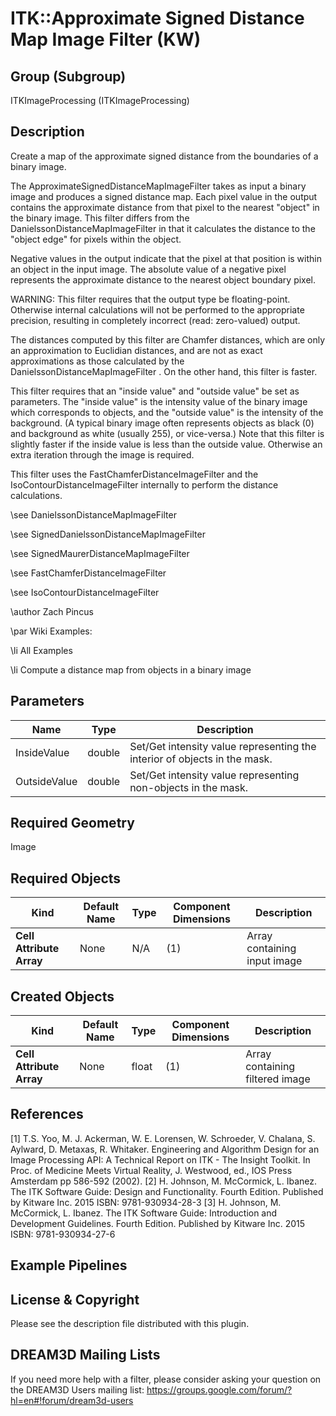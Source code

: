 # ITK::Approximate Signed Distance Map Image Filter (KW)  #


## Group (Subgroup) ##

ITKImageProcessing (ITKImageProcessing)

## Description ##

Create a map of the approximate signed distance from the boundaries of a binary image.

The ApproximateSignedDistanceMapImageFilter takes as input a binary image and produces a signed distance map. Each pixel value in the output contains the approximate distance from that pixel to the nearest "object" in the binary image. This filter differs from the DanielssonDistanceMapImageFilter in that it calculates the distance to the "object edge" for pixels within the object.

Negative values in the output indicate that the pixel at that position is within an object in the input image. The absolute value of a negative pixel represents the approximate distance to the nearest object boundary pixel.

WARNING: This filter requires that the output type be floating-point. Otherwise internal calculations will not be performed to the appropriate precision, resulting in completely incorrect (read: zero-valued) output.

The distances computed by this filter are Chamfer distances, which are only an approximation to Euclidian distances, and are not as exact approximations as those calculated by the DanielssonDistanceMapImageFilter . On the other hand, this filter is faster.

This filter requires that an "inside value" and "outside value" be set as parameters. The "inside value" is the intensity value of the binary image which corresponds to objects, and the "outside value" is the intensity of the background. (A typical binary image often represents objects as black (0) and background as white (usually 255), or vice-versa.) Note that this filter is slightly faster if the inside value is less than the outside value. Otherwise an extra iteration through the image is required.

This filter uses the FastChamferDistanceImageFilter and the IsoContourDistanceImageFilter internally to perform the distance calculations.

\see DanielssonDistanceMapImageFilter

\see SignedDanielssonDistanceMapImageFilter

\see SignedMaurerDistanceMapImageFilter

\see FastChamferDistanceImageFilter

\see IsoContourDistanceImageFilter

\author Zach Pincus

\par Wiki Examples:

\li All Examples

\li Compute a distance map from objects in a binary image

## Parameters ##

| Name | Type | Description |
|------|------|-------------|
| InsideValue | double| Set/Get intensity value representing the interior of objects in the mask. |
| OutsideValue | double| Set/Get intensity value representing non-objects in the mask. |


## Required Geometry ##

Image

## Required Objects ##

| Kind | Default Name | Type | Component Dimensions | Description |
|------|--------------|------|----------------------|-------------|
| **Cell Attribute Array** | None | N/A | (1)  | Array containing input image

## Created Objects ##

| Kind | Default Name | Type | Component Dimensions | Description |
|------|--------------|------|----------------------|-------------|
| **Cell Attribute Array** | None | float | (1)  | Array containing filtered image

## References ##

[1] T.S. Yoo, M. J. Ackerman, W. E. Lorensen, W. Schroeder, V. Chalana, S. Aylward, D. Metaxas, R. Whitaker. Engineering and Algorithm Design for an Image Processing API: A Technical Report on ITK - The Insight Toolkit. In Proc. of Medicine Meets Virtual Reality, J. Westwood, ed., IOS Press Amsterdam pp 586-592 (2002). 
[2] H. Johnson, M. McCormick, L. Ibanez. The ITK Software Guide: Design and Functionality. Fourth Edition. Published by Kitware Inc. 2015 ISBN: 9781-930934-28-3
[3] H. Johnson, M. McCormick, L. Ibanez. The ITK Software Guide: Introduction and Development Guidelines. Fourth Edition. Published by Kitware Inc. 2015 ISBN: 9781-930934-27-6

## Example Pipelines ##



## License & Copyright ##

Please see the description file distributed with this plugin.

## DREAM3D Mailing Lists ##

If you need more help with a filter, please consider asking your question on the DREAM3D Users mailing list:
https://groups.google.com/forum/?hl=en#!forum/dream3d-users
